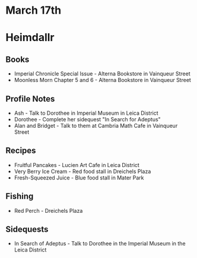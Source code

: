# March 17th
# Heimdallr
## Books
- Imperial Chronicle Special Issue - Alterna Bookstore in Vainqueur Street
- Moonless Morn Chapter 5 and 6 - Alterna Bookstore in Vainqueur Street
## Profile Notes
- Ash - Talk to Dorothee in Imperial Museum in Leica District
- Dorothee - Complete her sidequest "In Search for Adeptus"
- Alan and Bridget - Talk to them at Cambria Math Cafe in Vainqueur Street
## Recipes
- Fruitful Pancakes - Lucien Art Cafe in Leica District
- Very Berry Ice Cream - Red food stall in Dreichels Plaza
- Fresh-Squeezed Juice - Blue food stall in Mater Park
## Fishing
- Red Perch - Dreichels Plaza
## Sidequests
- In Search of Adeptus - Talk to Dorothee in the Imperial Museum in the Leica District